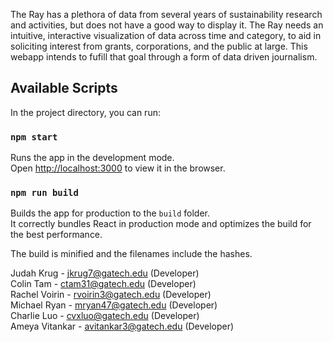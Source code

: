 The Ray has a plethora of data from several years of sustainability research and activities, but does not have a good way to display it. The Ray needs an intuitive, interactive visualization of data across time and category, to aid in soliciting interest from grants, corporations, and the public at large. This webapp intends to fufill that goal through a form of data driven journalism.

## Available Scripts

In the project directory, you can run:

### `npm start`

Runs the app in the development mode.<br />
Open [http://localhost:3000](http://localhost:3000) to view it in the browser.


### `npm run build`

Builds the app for production to the `build` folder.<br />
It correctly bundles React in production mode and optimizes the build for the best performance.

The build is minified and the filenames include the hashes.<br />



Judah Krug - jkrug7@gatech.edu (Developer)<br />
Colin Tam - ctam31@gatech.edu (Developer)<br />
Rachel Voirin - rvoirin3@gatech.edu (Developer)<br />
Michael Ryan - mryan47@gatech.edu (Developer)<br />
Charlie Luo - cvxluo@gatech.edu (Developer)<br />
Ameya Vitankar - avitankar3@gatech.edu (Developer)<br />